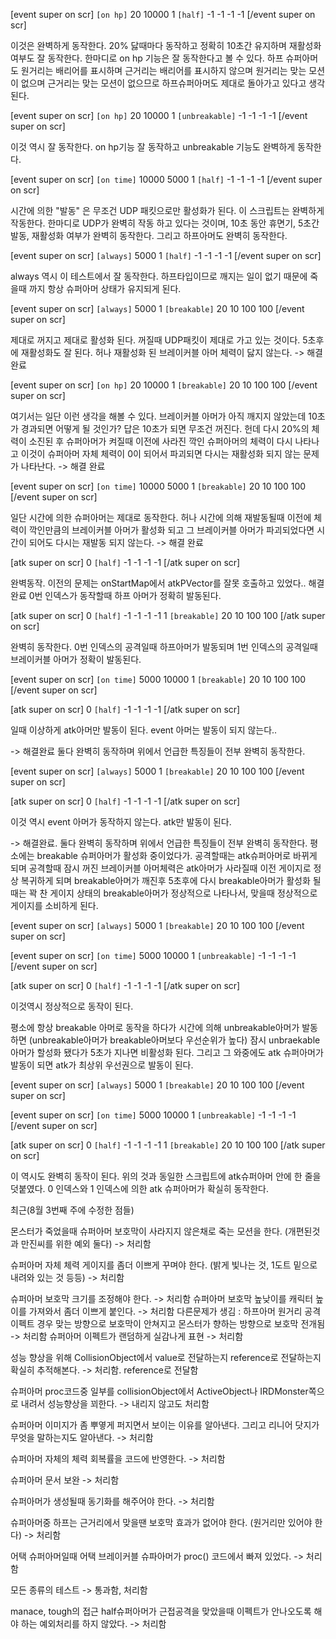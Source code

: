 ﻿[event super on scr]
`[on hp]` 20 10000 1
`[half]` -1 -1 -1 -1
[/event super on scr]

이것은 완벽하게 동작한다.   20% 닳때마다 동작하고 정확히 10초간 유지하며 재활성화 여부도 잘 동작한다. 
한마디로 on hp 기능은 잘 동작한다고 볼 수 있다. 
하프 슈퍼아머도 원거리는 배리어를 표시하며 근거리는 배리어를 표시하지 않으며 
원거리는 맞는 모션이 없으며 근거리는 맞는 모션이 없으므로 하프슈퍼아머도 제대로 돌아가고 있다고 생각된다.



[event super on scr]
`[on hp]` 20 10000 1
`[unbreakable]` -1 -1 -1 -1
[/event super on scr]

이것 역시 잘 동작한다.   on hp기능 잘 동작하고 
unbreakable 기능도 완벽하게 동작한다. 




[event super on scr]
`[on time]` 10000 5000 1
`[half]` -1 -1 -1 -1
[/event super on scr]

시간에 의한 "발동"  은 무조건 UDP 패킷으로만 활성화가 된다.
이 스크립트는 완벽하게 작동한다.
한마디로 UDP가 완벽히 작동 하고 있다는 것이며, 10초 동안 휴면기,  5초간 발동, 재활성화 여부가 완벽히
동작한다.   그리고 하프아머도 완벽히 동작한다.




[event super on scr]
`[always]` 5000 1
`[half]` -1 -1 -1 -1
[/event super on scr]

always 역시 이 테스트에서 잘 동작한다.   하프타입이므로 깨지는 일이 없기 때문에 죽을때 까지 항상 슈퍼아머 상태가 유지되게 된다.




[event super on scr]
`[always]` 5000 1
`[breakable]` 20 10 100 100
[/event super on scr]

제대로 꺼지고 제대로 활성화 된다.   꺼질때  UDP패킷이 제대로 가고 있는 것이다.
5초후에 재활성화도 잘 된다.      허나 재활성화 된 브레이커블 아머 체력이 닳지 않는다.
-> 해결 완료


[event super on scr]
`[on hp]` 20 10000 1
`[breakable]` 20 10 100 100
[/event super on scr]

여기서는 일단 이런 생각을 해볼 수 있다. 브레이커블 아머가 아직 깨지지 않았는데 10초가 경과되면 어떻게 될 것인가?
답은 10초가 되면 무조건 꺼진다. 
헌데 다시 20%의 체력이 소진된 후 슈퍼아머가 켜질때 이전에 사라진 깍인 슈퍼아머의 체력이 다시 나타나고
이것이 슈퍼아머 자체 체력이 0이 되어서 파괴되면 다시는 재활성화 되지 않는 문제가 나타난다.
-> 해결 완료



[event super on scr]
`[on time]` 10000 5000 1
`[breakable]` 20 10 100 100
[/event super on scr]

일단 시간에 의한 슈퍼아머는 제대로 동작한다.   허나 시간에 의해 재발동될때 이전에 체력이 깍인만큼의 브레이커블 아머가
활성화 되고 그 브레이커블 아머가 파괴되었다면 시간이 되어도 다시는 재발동 되지 않는다.
-> 해결 완료




[atk super on scr]
0 `[half]` -1 -1 -1 -1
[/atk super on scr]

완벽동작.  이전의 문제는 onStartMap에서 atkPVector를 잘못 호출하고 있었다..  해결 완료
0번 인덱스가 동작할때 하프 아머가 정확히 발동된다.



[atk super on scr]
0 `[half]` -1 -1 -1 -1
1 `[breakable]` 20 10 100 100
[/atk super on scr]

완벽히 동작한다.    0번 인덱스의 공격일때 하프아머가 발동되며 1번 인덱스의 공격일때 브레이커블 아머가 정확이 발동된다.





[event super on scr]
`[on time]` 5000 10000 1
`[breakable]` 20 10 100 100
[/event super on scr]

[atk super on scr]
0 `[half]` -1 -1 -1 -1
[/atk super on scr]

일때 이상하게 atk아머만 발동이 된다.   event 아머는 발동이 되지 않는다..

-> 해결완료 둘다 완벽히 동작하며 위에서 언급한 특징들이 전부 완벽히 동작한다.






[event super on scr]
`[always]` 5000 1
`[breakable]` 20 10 100 100
[/event super on scr]

[atk super on scr]
0 `[half]` -1 -1 -1 -1
[/atk super on scr]

이것 역시 event 아머가 동작하지 않는다.  atk만 발동이 된다. 

-> 해결완료.    둘다 완벽히 동작하며 위에서 언급한 특징들이 전부 완벽히 동작한다.
평소에는 breakable 슈퍼아머가 활성화 중이었다가.   공격할때는 atk슈퍼아머로 바뀌게 되며
공격할때 잠시 꺼진 브레이커블 아머체력은 atk아머가 사라질때 이전 게이지로 정상 복귀하게 되며
breakable아머가 깨진후 5초후에 다시 breakable아머가 활성화 될때는 꽉 찬 게이지 상태의
breakable아머가 정상적으로 나타나서,  맞을때 정상적으로 게이지를 소비하게 된다.






[event super on scr]
`[always]` 5000 1
`[breakable]` 20 10 100 100
[/event super on scr]

[event super on scr]
`[on time]` 5000 10000 1
`[unbreakable]` -1 -1 -1 -1
[/event super on scr]


[atk super on scr]
0 `[half]` -1 -1 -1 -1
[/atk super on scr]

이것역시 정상적으로 동작이 된다.

평소에 항상 breakable 아머로 동작을 하다가 시간에 의해 unbreakable아머가 발동하면  (unbreakable아머가 breakable아머보다 
우선순위가 높다)  잠시 unbraekable아머가 할성화 됐다가 5초가 지나면 비활성화 된다. 
그리고 그 와중에도 atk 슈퍼아머가 발동이 되면 atk가 최상위 우선권으로 발동이 된다.









[event super on scr]
`[always]` 5000 1
`[breakable]` 20 10 100 100
[/event super on scr]

[event super on scr]
`[on time]` 5000 10000 1
`[unbreakable]` -1 -1 -1 -1
[/event super on scr]


[atk super on scr]
0 `[half]` -1 -1 -1 -1
1 `[breakable]` 20 10 100 100
[/atk super on scr]

이 역시도 완벽히 동작이 된다. 
위의 것과 동일한 스크립트에 atk슈퍼아머 안에 한 줄을 덧붙였다. 
0 인덱스와 1 인덱스에 의한 atk 슈퍼아머가 확실히 동작한다.


















최근(8월 3번째 주에 수정한 점들)



몬스터가 죽었을때 슈퍼아머 보호막이 사라지지 않은채로 죽는 모션을 한다.  (개편된것과 만진씨를 위한 예외 둘다)   -> 처리함


슈퍼아머 자체 체력 게이지를 좀더 이쁘게 꾸며야 한다. (밝게 빛나는 것, 1도트 밑으로 내려와 있는 것 등등) -> 처리함

슈퍼아머 보호막 크기를 조정해야 한다.  		-> 처리함
슈퍼아머 보호막 높낮이를 캐릭터 높이를 가져와서 좀더 이쁘게 붙인다.	-> 처리함
다른문제가 생김 : 하프아머 원거리 공격 이펙트 경우 맞는 방향으로 보호막이 안쳐지고 몬스터가 향하는 방향으로 보호막 전개됨 -> 처리함
슈퍼아머 이펙트가 랜덤하게 실감나게 표현 -> 처리함


성능 향상을 위해 CollisionObject에서 value로 전달하는지 reference로 전달하는지 확실히 추적해본다. ->  처리함.  reference로 전달함

슈퍼아머 proc코드중 일부를 collisionObject에서 ActiveObject나 IRDMonster쪽으로 내려서 성능향상을 꾀한다.  -> 내리지 않고도 처리함

슈퍼아머 이미지가 좀 뿌옇게 퍼지면서 보이는 이유를 알아낸다.  그리고 리니어 닷지가 무엇을 말하는지도 알아낸다.  -> 처리함

슈퍼아머 자체의 체력 회복률을 코드에 반영한다. -> 처리함

슈퍼아머 문서 보완 -> 처리함

슈퍼아머가 생성될때 동기화를 해주어야 한다. -> 처리함

슈퍼아머중 하프는 근거리에서 맞을땐 보호막 효과가 없어야 한다. (원거리만 있어야 한다)  -> 처리함

어택 슈퍼아머일때 어택 브레이커블 슈파아머가 proc() 코드에서 빠져 있었다.  -> 처리함

모든 종류의 테스트 -> 통과함, 처리함

manace, tough의 접근 half슈퍼아머가 근접공격을 맞았을때 이펙트가 안나오도록 해야 하는 예외처리를 하지 않았다. -> 처리함